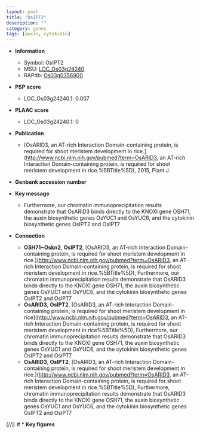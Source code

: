 ```yaml
---
layout: post
title: "OsIPT2"
description: ""
category: genes
tags: [auxin, cytokinin]
---
```


* **Information**  
    + Symbol: OsIPT2  
    + MSU: [LOC_Os03g24240](http://rice.plantbiology.msu.edu/cgi-bin/ORF_infopage.cgi?orf=LOC_Os03g24240)  
    + RAPdb: [Os03g0356900](http://rapdb.dna.affrc.go.jp/viewer/gbrowse_details/irgsp1?name=Os03g0356900)  

* **PSP score**  
    + LOC_Os03g24240.1: 0.007 

* **PLAAC score**  
    + LOC_Os03g24240.1: 0 

* **Publication**  
    + [OsARID3, an AT-rich Interaction Domain-containing protein, is required for shoot meristem development in rice.](http://www.ncbi.nlm.nih.gov/pubmed?term=OsARID3, an AT-rich Interaction Domain-containing protein, is required for shoot meristem development in rice.%5BTitle%5D), 2015, Plant J.

* **Genbank accession number**  

* **Key message**  
    + Furthermore, our chromatin immunoprecipitation results demonstrate that OsARID3 binds directly to the KNOXI gene OSH71, the auxin biosynthetic genes OsYUC1 and OsYUC6, and the cytokinin biosynthetic genes OsIPT2 and OsIPT7

* **Connection**  
    + __OSH71~Oskn2__, __OsIPT2__, [OsARID3, an AT-rich Interaction Domain-containing protein, is required for shoot meristem development in rice.](http://www.ncbi.nlm.nih.gov/pubmed?term=OsARID3, an AT-rich Interaction Domain-containing protein, is required for shoot meristem development in rice.%5BTitle%5D), Furthermore, our chromatin immunoprecipitation results demonstrate that OsARID3 binds directly to the KNOXI gene OSH71, the auxin biosynthetic genes OsYUC1 and OsYUC6, and the cytokinin biosynthetic genes OsIPT2 and OsIPT7
    + __OsARID3__, __OsIPT2__, [OsARID3, an AT-rich Interaction Domain-containing protein, is required for shoot  meristem development in rice](http://www.ncbi.nlm.nih.gov/pubmed?term=OsARID3, an AT-rich Interaction Domain-containing protein, is required for shoot  meristem development in rice%5BTitle%5D), Furthermore, our chromatin immunoprecipitation results demonstrate that OsARID3 binds directly to the KNOXI gene OSH71, the auxin biosynthetic genes OsYUC1 and OsYUC6, and the cytokinin biosynthetic genes OsIPT2 and OsIPT7.
    + __OsARID3__, __OsIPT2__, [OsARID3, an AT-rich Interaction Domain-containing protein, is required for shoot meristem development in rice.](http://www.ncbi.nlm.nih.gov/pubmed?term=OsARID3, an AT-rich Interaction Domain-containing protein, is required for shoot meristem development in rice.%5BTitle%5D), Furthermore, chromatin immunoprecipitation results demonstrate that OsARID3 binds directly to the KNOXI gene OSH71, the auxin biosynthetic genes OsYUC1 and OsYUC6, and the cytokinin biosynthetic genes OsIPT2 and OsIPT7

[//]: # * **Key figures**  


